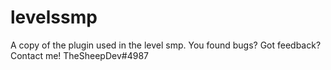# levelssmp

A copy of the plugin used in the level smp. You found bugs? Got feedback? Contact me! TheSheepDev#4987
